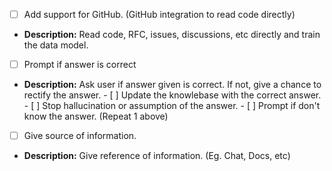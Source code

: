 - [ ] Add support for GitHub. (GitHub integration to read code directly)
- **Description:** Read code, RFC, issues, discussions, etc directly and train the data model.

- [ ] Prompt if answer is correct
- **Description:** Ask user if answer given is correct. If not, give a chance to rectify the answer.
        - [ ] Update the knowlebase with the correct answer.
        - [ ] Stop hallucination or assumption of the answer.
        - [ ] Prompt if don't know the answer. (Repeat 1 above)

- [ ] Give source of information.
- **Description:** Give reference of information. (Eg. Chat, Docs, etc)
